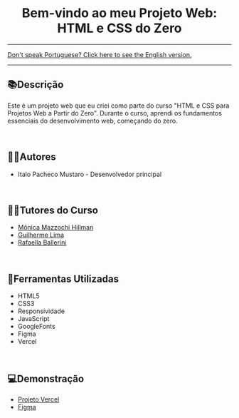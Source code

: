 <div align="center">
<h1>Bem-vindo ao meu Projeto Web: HTML e CSS do Zero</h1> 
</div>

<hr>
<a href="https://github.com/ItaloPachecoMustaro/Alura-AluraBooks-Project/blob/main/README-EN.md">Don't speak Portuguese? Click here to see the English version.</a>
<hr>

## 📚Descrição

Este é um projeto web que eu criei como parte do curso "HTML e CSS para Projetos Web a Partir do Zero". Durante o curso, aprendi os fundamentos essenciais do desenvolvimento web, começando do zero.

<br>

## 🧑‍💻Autores

- Italo Pacheco Mustaro - Desenvolvedor principal

<br>

## 👨‍🏫Tutores do Curso

- [Mônica Mazzochi Hillman](https://github.com/MonicaHillman)
- [Guilherme Lima](https://www.linkedin.com/in/guilherme-lima-458925178)
- [Rafaella Ballerini](https://github.com/rafaballerini)

<br>

## 🔧Ferramentas Utilizadas

- HTML5
- CSS3
- Responsividade
- JavaScript
- GoogleFonts
- Figma
- Vercel

<br>

## 💻Demonstração

- [Projeto Vercel](https://alura-alura-books-project.vercel.app/)
- [Figma](https://www.figma.com/file/GljRqL8AKb64fP8gj9mb2E/Alura-Books?type=design&node-id=37%3A94&mode=design&t=kjtmm2HsIBItHvbC-1)
